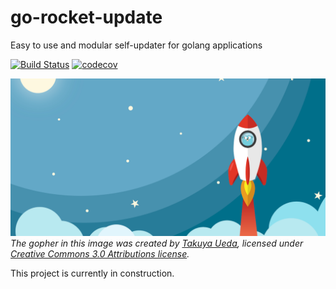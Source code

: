 # go-rocket-update
Easy to use and modular self-updater for golang applications

[![Build Status](https://github.com/mouuff/go-rocket-update/workflows/Go/badge.svg?branch=master)](https://github.com/mouuff/go-rocket-update/actions)
[![codecov](https://codecov.io/gh/mouuff/go-rocket-update/branch/master/graph/badge.svg)](https://codecov.io/gh/mouuff/go-rocket-update)

![Go rocket image](docs/social.png)
*The gopher in this image was created by [Takuya Ueda][tu], licensed under [Creative Commons 3.0 Attributions license][cc3-by].*

This project is currently in construction.

[tu]: https://twitter.com/tenntenn
[cc3-by]: https://creativecommons.org/licenses/by/3.0/
